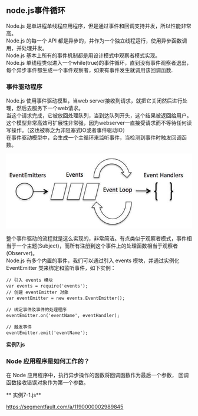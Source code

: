 ## node.js事件循环
Node.js 是单进程单线程应用程序，但是通过事件和回调支持并发，所以性能非常高。<br/>
Node.js 的每一个 API 都是异步的，并作为一个独立线程运行，使用异步函数调用，并处理并发。<br/>
Node.js 基本上所有的事件机制都是用设计模式中观察者模式实现。<br/>
Node.js 单线程类似进入一个while(true)的事件循环，直到没有事件观察者退出，每个异步事件都生成一个事件观察者，如果有事件发生就调用该回调函数.<br/>

### 事件驱动程序
Node.js 使用事件驱动模型，当web server接收到请求，就把它关闭然后进行处理，然后去服务下一个web请求。<br/>
当这个请求完成，它被放回处理队列，当到达队列开头，这个结果被返回给用户。<br/>
这个模型非常高效可扩展性非常强，因为webserver一直接受请求而不等待任何读写操作。（这也被称之为非阻塞式IO或者事件驱动IO）<br/>
在事件驱动模型中，会生成一个主循环来监听事件，当检测到事件时触发回调函数。<br/>

![enter image description here](https://github.com/25paul/Learn-Node-/blob/master/img/1.png)<br/>

整个事件驱动的流程就是这么实现的，非常简洁。有点类似于观察者模式，事件相当于一个主题(Subject)，而所有注册到这个事件上的处理函数相当于观察者(Observer)。<br/>
Node.js 有多个内置的事件，我们可以通过引入 events 模块，并通过实例化 EventEmitter 类来绑定和监听事件，如下实例：<br/>
```
// 引入 events 模块
var events = require('events');
// 创建 eventEmitter 对象
var eventEmitter = new events.EventEmitter();
```
```
// 绑定事件及事件的处理程序
eventEmitter.on('eventName', eventHandler);
```
```
// 触发事件
eventEmitter.emit('eventName');
```
**实例7.js**

### Node 应用程序是如何工作的？
在 Node 应用程序中，执行异步操作的函数将回调函数作为最后一个参数， 回调函数接收错误对象作为第一个参数。<br/>

** 实例7-1.js**<br/>

https://segmentfault.com/a/1190000002989845
